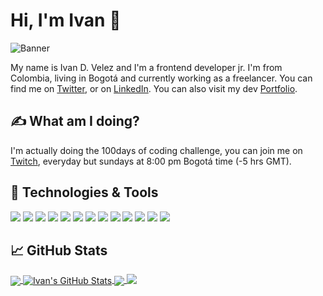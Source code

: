 # Hi, I'm Ivan :wave:

![Banner](https://media-exp1.licdn.com/dms/image/C4E16AQGFl4YqlA1qDg/profile-displaybackgroundimage-shrink_350_1400/0/1623814852264?e=1632355200&v=beta&t=gwURUOXCsvpTi1o400OgRk6NDrx1p-1Lwt_upWlr5SA)

My name is Ivan D. Velez and I'm a frontend developer jr. I'm from Colombia, living in Bogotá and currently working as a freelancer. You can find me on [Twitter](https://twitter.com/ivancho175 '@ivancho175 on Twitter'), or on [LinkedIn](https://www.linkedin.com/in/ivancho175/ 'Ivan Velez on LinkedIn'). You can also visit my dev [Portfolio](https://ivancho175.github.io/My-dev-portfolio/ "Ivan Velez's frontend developer portfolio").


##  :writing_hand: What am I doing?

I'm actually doing the 100days of coding challenge, you can join me on [Twitch](https://www.twitch.tv/retroivancho 'RetroIvancho on Twitch'), everyday but sundays at 8:00 pm Bogotá time (-5 hrs GMT).


## :wrench: Technologies & Tools

![](https://img.shields.io/badge/OS-Widows-informational?style=flat&logo=windows&logoColor=white&color=0078D6)
![](https://img.shields.io/badge/OS-Linux-informational?style=flat&logo=linux&logoColor=white&color=960d0d)
![](https://img.shields.io/badge/Code-JavaScript-informational?style=flat&logo=javascript&logoColor=white&color=F7DF1E)
![](https://img.shields.io/badge/Code-HTML5-informational?style=flat&logo=html5&logoColor=white&color=E34F26)
![](https://img.shields.io/badge/Code-CSS3-informational?style=flat&logo=css3&logoColor=white&color=1572B6)
![](https://img.shields.io/badge/Code-SASS-informational?style=flat&logo=sass&logoColor=white&color=CC6699)
![](https://img.shields.io/badge/Shell-Bash-informational?style=flat&logo=gnu-bash&logoColor=white&color=4EAA25)
![](https://img.shields.io/badge/Tools-VSCode-informational?style=flat&logo=visualstudiocode&logoColor=white&color=007ACC)
![](https://img.shields.io/badge/Tools-Git_&_GitHub-informational?style=flat&logo=git&logoColor=white&color=F05032)
![](https://img.shields.io/badge/Tools-Photoshop-informational?style=flat&logo=adobephotoshop&logoColor=white&color=030e72)
![](https://img.shields.io/badge/Tools-Illustrator-informational?style=flat&logo=adobeillustrator&logoColor=white&color=FF9A00)
![](https://img.shields.io/badge/Tools-Figma-informational?style=flat&logo=figma&logoColor=white&color=F24E1E)
![](https://img.shields.io/badge/Library-React-informational?style=flat&logo=react&logoColor=white&color=61DAFB)


## :chart_with_upwards_trend: GitHub Stats

<a href="https://github.com/Ivancho175/Ivancho175">
  <img align="center" src="https://github-readme-stats.vercel.app/api/top-langs/?username=Ivancho175&hide=java,tex&title_color=ffffff&text_color=c9cacc&icon_color=2bbc8a&bg_color=1d1f21&langs_count=3" />
</a>
<a href="https://github.com/Ivancho175/Ivancho175">
  <img align="center" src="https://github-readme-stats.vercel.app/api?username=Ivancho175&show_icons=true&line_height=27&count_private=true&title_color=ffffff&text_color=c9cacc&icon_color=2bbc8a&bg_color=1d1f21" alt="Ivan's GitHub Stats" />
</a>

<a href="https://github.com/Ivancho175/MemoryGame">
  <img align="center" src="https://github-readme-stats.vercel.app/api/pin/?username=Ivancho175&repo=MemoryGame&title_color=ffffff&text_color=c9cacc&icon_color=2bbc8a&bg_color=1d1f21" />
</a>


<a href="https://github.com/Ivancho175/My-dev-portfolio">
  <img align="top" src="https://github-readme-stats.vercel.app/api/pin/?username=Ivancho175&repo=My-dev-portfolio&title_color=ffffff&text_color=c9cacc&icon_color=2bbc8a&bg_color=1d1f21" />
</a>  
